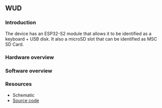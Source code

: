 ## WUD ##

### Introduction ###

The device has an ESP32-S2 module that allows it to be identified as a keyboard + USB disk. It also a microSD slot that can be identified as MSC SD Card.

### Hardware overview ### 

### Software overview ###

### Resources ###

* Schematic
* [Source code](https://github.com/volca/wireless_usb_disk)
